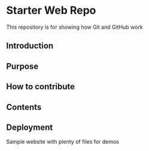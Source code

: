 # Starter Web Repo
This repository is for showing how Git and GitHub work

## Introduction
## Purpose

## How to contribute

## Contents

## Deployment


Sample website with plenty of files for demos